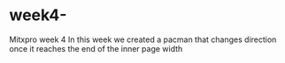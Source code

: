 # week4-
Mitxpro week 4
In this week we created a pacman that changes direction once it reaches the end of the inner page width
